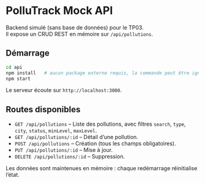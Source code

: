 # PolluTrack Mock API

Backend simulé (sans base de données) pour le TP03.  
Il expose un CRUD REST en mémoire sur `/api/pollutions`.

## Démarrage

```bash
cd api
npm install   # aucun package externe requis, la commande peut être ignorée
npm start
```

Le serveur écoute sur `http://localhost:3000`.

## Routes disponibles

- `GET /api/pollutions` – Liste des pollutions, avec filtres `search`, `type`, `city`, `status`, `minLevel`, `maxLevel`.
- `GET /api/pollutions/:id` – Détail d’une pollution.
- `POST /api/pollutions` – Création (tous les champs obligatoires).
- `PUT /api/pollutions/:id` – Mise à jour.
- `DELETE /api/pollutions/:id` – Suppression.

Les données sont maintenues en mémoire : chaque redémarrage réinitialise l’état.

